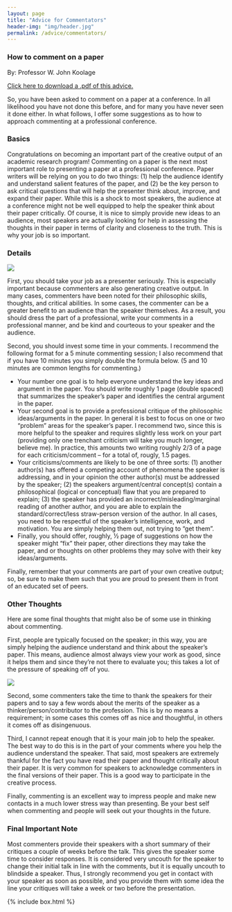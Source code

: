 ```yaml
---
layout: page
title: "Advice for Commentators"
header-img: "img/header.jpg"
permalink: /advice/commentators/
---
```


<div class="container">
  <div class="col-sm-9 col-xs-12 cfp-page">
    <h3 class="home-h3">How to comment on a paper</h3>
    <p class="text-justify">By: Professor W. John Koolage</p>
    <p class="text-justify"><a href="{{ site.baseurl }}/docs/commentinstructions.pdf" target="_blank">Click here to download a .pdf of this advice.</a></p>
    <p class="text-justify">So, you have been asked to comment on a paper at a conference. In all likelihood you have not done
this before, and for many you have never seen it done either. In what follows, I offer some suggestions as to how to approach commenting at a professional conference.</p>
    <h3>Basics</h3>
    <p class="text-justify">Congratulations on becoming an important part of the creative output of an academic research
program! Commenting on a paper is the next most important role to presenting a paper at a professional conference. Paper writers will be relying on you to do two things: (1) help the audience identify and understand salient features of the paper, and (2) be the key person to ask critical questions that will help the presenter think about, improve, and expand their paper. While this is a shock to most speakers, the audience at a conference might not be well equipped to help the speaker think about their paper critically. Of course, it is nice to simply provide new ideas to an audience, most speakers are actually looking for help in assessing the thoughts in their paper in terms of clarity and closeness to the truth. This is why your job is so important.</p>
    <h3>Details</h3>
    <div class="col-sm-6 img-div-right">
      <img class="img-responsive img-rounded hidden-print" src="{{ site.baseurl }}/img/img_1.jpg">
    </div>
    <p class="text-justify">First, you should take your job as a presenter seriously. This is especially important because
commenters are also generating creative output. In many cases, commenters have been noted for their philosophic skills, thoughts, and critical abilities. In some cases, the commenter can be a greater benefit to an audience than the speaker themselves. As a result, you should dress the part of a professional, write your comments in a professional manner, and be kind and courteous to your speaker and the audience.</p>
    <p class="text-justify">Second, you should invest some time in your comments. I recommend the following format for a 5
minute commenting session; I also recommend that if you have 10 minutes you simply double the formula below. (5 and 10 minutes are common lengths for commenting.)
      <ul>
        <li>Your number one goal is to help everyone understand the key ideas and argument in the paper. You should write roughly 1 page (double spaced) that summarizes the speaker’s paper and identifies the central argument in the paper.</li>
        <li>Your second goal is to provide a professional critique of the philosophic ideas/arguments in the paper. In general it is best to focus on one or two “problem” areas for the speaker’s paper. I recommend two, since this is more helpful to the speaker and requires slightly less work on your part (providing only one trenchant criticism will take you much longer, believe me). In practice, this amounts two writing roughly 2/3 of a page for each criticism/comment – for a total of, rougly, 1.5 pages.</li>
        <li>Your criticisms/comments are likely to be one of three sorts: (1) another author(s) has offered a competing account of phenomena the speaker is addressing, and in your opinion the other author(s) must be addressed by the speaker; (2) the speakers argument/central concept(s) contain a philosophical (logical or conceptual) flaw that you are prepared to explain; (3) the speaker has provided an incorrect/misleading/marginal reading of another author, and you are able to explain the standard/correct/less straw-person version of the author. In all cases, you need to be respectful of the speaker’s intelligence, work, and motivation. You are simply helping them out, not trying to “get them”.</li>
        <li>Finally, you should offer, roughly, ½ page of suggestions on how the speaker might “fix” their paper, other directions they may take the paper, and or thoughts on other problems they may solve with their key ideas/arguments.</li>
      </ul>
    </p>
    <p class="text-justify">Finally, remember that your comments are part of your own creative output; so, be sure to make them
such that you are proud to present them in front of an educated set of peers.</p>
    <h3>Other Thoughts</h3>
    <p class="text-justify">Here are some final thoughts that might also be of some use in thinking about commenting.</p>
    <p class="text-justify">First, people are typically focused on the speaker; in this way, you are simply helping the audience
understand and think about the speaker’s paper. This means, audience almost always view your work as good, since it helps them and since they’re not there to evaluate you; this takes a lot of the pressure of speaking off of you.</p>
    <div class="col-sm-6 img-div-left">
      <img class="img-responsive img-rounded hidden-print" src="{{ site.baseurl }}/img/img_2.jpg">
    </div>
    <p class="text-justify">Second, some commenters take the time to thank the speakers for their papers and to say a few words
about the merits of the speaker as a thinker/person/contributor to the profession. This is by no means a requirement; in some cases this comes off as nice and thoughtful, in others it comes off as disingenuous.</p>
    <p class="text-justify">Third, I cannot repeat enough that it is your main job to help the speaker. The best way to do this is in the part of your comments where you help the audience understand the speaker. That said, most speakers are extremely thankful for the fact you have read their paper and thought critically about their paper. It is very common for speakers to acknowledge commenters in the final versions of their paper. This is a good way to participate in the creative process.</p>
    <p class="text-justify">Finally, commenting is an excellent way to impress people and make new contacts in a much lower
stress way than presenting. Be your best self when commenting and people will seek out your thoughts in the future.</p>
    <h3>Final Important Note</h3>
    <p class="text-justify">Most commenters provide their speakers with a short summary of their critiques a couple of weeks
before the talk. This gives the speaker some time to consider responses. It is considered very uncouth for the speaker to change their initial talk in line with the comments, but it is equally uncouth to blindside a speaker. Thus, I strongly recommend you get in contact with your speaker as soon as possible, and you provide them with some idea the line your critiques will take a week or two before the  presentation.</p>
  </div>
  {% include box.html %}
</div>
